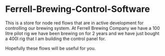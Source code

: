 # Ferrell-Brewing-Control-Software

This is a store for node red flows that are in active development for controlling our brewing system. At Ferrell Brewing Company we have a 100 litre pilot rig we have been brewing on for 2 years and we have just bought a 400l rig that I am building the control panel for.

Hopefully these flows will be useful for you.
